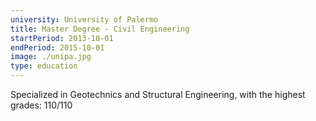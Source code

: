 ```yaml
---
university: University of Palermo
title: Master Degree - Civil Engineering
startPeriod: 2013-10-01
endPeriod: 2015-10-01
image: ./unipa.jpg
type: education
---
```


Specialized in Geotechnics and Structural Engineering, with the highest grades: 110/110
